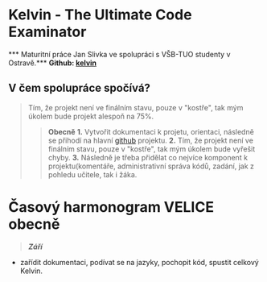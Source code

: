 # Kelvin - The Ultimate Code Examinator
*** Maturitní práce Jan Slivka ve spolupráci s VŠB-TUO studenty v Ostravě.***
**Github: [kelvin](https://github.com/mrlvsb/kelvin/tree/master/examinator)**
## V čem spolupráce spočívá?
>Tím, že projekt není ve finálním stavu, pouze v "kostře", tak mým úkolem bude projekt alespoň na 75%.
>>**Obecně**
>>**1.** Vytvořit dokumentaci k projetu, orientaci, následně se přihodí na hlavní [github](https://github.com/mrlvsb/kelvin/tree/master/examinator) projektu.
>>**2.** Tím, že projekt není ve finálním stavu, pouze v "kostře", tak mým úkolem bude vyřešit chyby.
>>**3.** Následně je třeba přidělat co nejvíce komponent k projektu(komentáře, administrativní správa kódů, zadání, jak z pohledu učitele, tak i žáka.



# Časový harmonogram VELICE obecně

> ***Září***

- zařídit dokumentaci, podívat se na jazyky, pochopit kód, spustit celkový Kelvin.
